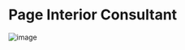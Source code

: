 # Page Interior Consultant
![image](https://user-images.githubusercontent.com/77827140/116349577-f2d69380-a7b5-11eb-9062-9c38fd1578cb.png)
